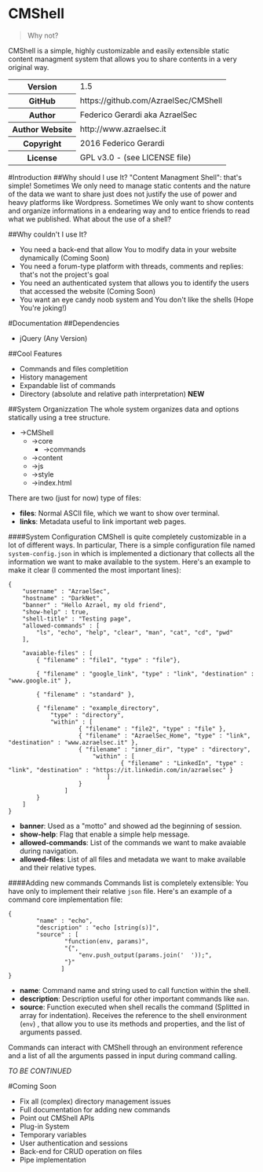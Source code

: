 # CMShell

> Why not?

CMShell is a simple, highly customizable and easily extensible static content managment system
that allows you to share contents in a very original way.

<table>
    <tr>
        <th>Version</th>
        <td>
            1.5
        </td>
    </tr>
    <tr>
        <th>GitHub</th>
        <td>https://github.com/AzraelSec/CMShell</td>
    </tr>
    <tr>
        <th>Author</th>
        <td>Federico Gerardi aka AzraelSec</td>
    </tr>
    <tr>
        <th>Author Website</th>
        <td>http://www.azraelsec.it</td>
    </tr>
    <tr>
        <th>Copyright</th>
        <td>2016 Federico Gerardi</td>
    </tr>
    <tr>
        <th>License</th>
        <td>GPL v3.0 - (see LICENSE file)</td>
    </tr>
</table>

#Introduction
##Why should I use It?
"Content Managment Shell": that's simple! Sometimes We only need to manage static contents and the nature
of the data we want to share just does not justify the use of power and heavy platforms like Wordpress.
Sometimes We only want to show contents and organize informations in a endearing way and to entice friends to
read what we published.
What about the use of a shell?

##Why couldn't I use It?
* You need a back-end that allow You to modify data in your website dynamically (Coming Soon)
* You need a forum-type platform with threads, comments and replies: that's not the project's goal
* You need an authenticated system that allows you to identify the users that accessed the website (Coming Soon)
* You want an eye candy noob system and You don't like the shells (Hope You're joking!)

#Documentation
##Dependencies
* jQuery (Any Version)

##Cool Features
* Commands and files completition
* History management
* Expandable list of commands
* Directory (absolute and relative path interpretation) **NEW**

##System Organizzation
The whole system organizes data and options statically using a tree structure.

* ->CMShell
  * ->core
     * ->commands
  * ->content
  * ->js
  * ->style
  * ->index.html

There are two (just for now) type of files:

* **files**: Normal ASCII file, which we want to show over terminal.  
* **links**: Metadata useful to link important web pages.

####System Configuration
CMShell is quite completely customizable in a lot of different ways. In particular, There is a simple configuration file named `system-config.json` in which is implemented a
dictionary that collects all the information we want to make available to the system.
Here's an example to make it clear (I commented the most important lines):  

    {
        "username" : "AzraelSec",
        "hostname" : "DarkNet",
        "banner" : "Hello Azrael, my old friend",
        "show-help" : true,
        "shell-title" : "Testing page",
        "allowed-commands" : [
            "ls", "echo", "help", "clear", "man", "cat", "cd", "pwd"
        ],
        
        "avaiable-files" : [
            { "filename" : "file1", "type" : "file"},
            
            { "filename" : "google_link", "type" : "link", "destination" : "www.google.it" },
            
            { "filename" : "standard" },
            
            { "filename" : "example_directory",
                "type" : "directory",
                "within" : [
                        { "filename" : "file2", "type" : "file" },
                        { "filename" : "AzraelSec_Home", "type" : "link", "destination" : "www.azraelsec.it" },
                        { "filename" : "inner_dir", "type" : "directory",
                            "within" : [
                                    { "filename" : "LinkedIn", "type" : "link", "destination" : "https://it.linkedin.com/in/azraelsec" }
                                ]
                        }
                    ]
            }
        ]
    }

* **banner**: Used as a "motto" and showed ad the beginning of session.
* **show-help**: Flag that enable a simple help message.
* **allowed-commands**: List of the commands we want to make avaiable during navigation.
* **allowed-files**: List of all files and metadata we want to make available and their relative types.

####Adding new commands
Commands list is completely extensible: You have only to implement their relative `json` file.
Here's an example of a command core implementation file:

    {
            "name" : "echo",
            "description" : "echo [string(s)]",
            "source" : [
                    "function(env, params)",
                    "{",
                        "env.push_output(params.join('  '));",
                    "}"
                   ]
    }

* **name**: Command name and string used to call function within the shell.
* **description**: Description useful for other important commands like `man`.
* **source**: Function executed when shell recalls the command (Splitted in array for indentation). Receives the reference to the shell environment (`env`)
, that allow you to use its methods and properties, and the list of arguments passed.

Commands can interact with CMShell through an environment reference and a list of all the arguments passed
 in input during command calling.

*TO BE CONTINUED*

#Coming Soon
* Fix all (complex) directory management issues
* Full documentation for adding new commands
* Point out CMShell APIs
* Plug-in System
* Temporary variables
* User authentication and sessions
* Back-end for CRUD operation on files
* Pipe implementation